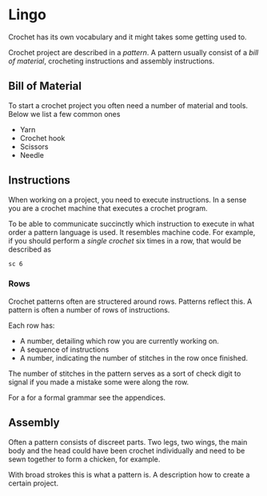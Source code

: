 # Lingo
Crochet has its own vocabulary and it might takes some getting used to.

Crochet project are described in a _pattern_. A pattern usually consist of a
_bill of material_, crocheting instructions and assembly instructions.

## Bill of Material
To start a crochet project you often need a number of material and tools. Below
we list a few common ones

* Yarn
* Crochet hook
* Scissors
* Needle

## Instructions
When working on a project, you need to execute instructions. In a sense you are
a crochet machine that executes a crochet program.

To be able to communicate succinctly which instruction to execute in what order a
pattern language is used. It resembles machine code. 
For example, if you should perform a _single crochet_ six times in a row, that
would be described as

```plain
sc 6
```

### Rows
Crochet patterns often are structered around rows. Patterns reflect this.
A pattern is often a number of rows of instructions.

Each row has:

* A number, detailing which row you are currently working on.
* A sequence of instructions
* A number, indicating the number of stitches in the row once finished.

The number of stitches in the pattern serves as a sort of check digit to
signal if you made a mistake some were along the row.

For a for a formal grammar see the appendices.

## Assembly
Often a pattern consists of discreet parts. Two legs, two wings, the main body
and the head could have been crochet individually and need to be sewn together
to form a chicken, for example.

With broad strokes this is what a pattern is. A description how to create a
certain project.
